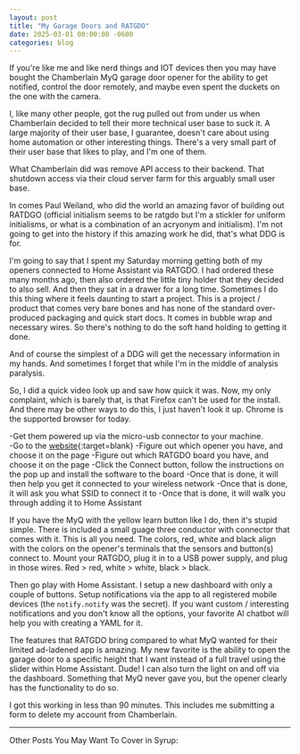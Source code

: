 ```yaml
---
layout: post
title: "My Garage Doors and RATGDO"
date: 2025-03-01 00:00:00 -0600
categories: blog
---
```


If you're like me and like nerd things and IOT devices then you may have bought the Chamberlain MyQ garage door opener for the ability to get notified, control the door remotely, and maybe even spent the duckets on the one with the camera.

I, like many other people, got the rug pulled out from under us when Chamberlain decided to tell their more technical user base to suck it.  A large majority of their user base, I guarantee, doesn't care about using home automation or other interesting things.  There's a very small part of their user base that likes to play, and I'm one of them. 

What Chamberlain did was remove API access to their backend.  That shutdown access via their cloud server farm for this arguably small user base.  

In comes Paul Weiland, who did the world an amazing favor of building out RATDGO (official initialism seems to be ratgdo but I'm a stickler for uniform initialisms, or what is a combination of an acryonym and initialism).  I'm not going to get into the history if this amazing work he did, that's what DDG is for.  

I'm going to say that I spent my Saturday morning getting both of my openers connected to Home Assistant via RATGDO.  I had ordered these many months ago, then also ordered the little tiny holder that they decided to also sell.  And then they sat in a drawer for a long time.  Sometimes I do this thing where it feels daunting to start a project.  This is a project / product that comes very bare bones and has none of the standard over-produced packaging and quick start docs.  It comes in bubble wrap and necessary wires.   So there's nothing to do the soft hand holding to getting it done.  

And of course the simplest of a DDG will get the necessary information in my hands.  And sometimes I forget that while I'm in the middle of analysis paralysis.  

So, I did a quick video look up and saw how quick it was.  Now, my only complaint, which is barely that, is that Firefox can't be used for the install.  And there may be other ways to do this, I just haven't look it up.  Chrome is the supported browser for today.

-Get them powered up via the micro-usb connector to your machine.  
-Go to the [website](https://ratgdo.github.io/esphome-ratgdo/){:target=blank}
-Figure out which opener you have, and choose it on the page
-Figure out which RATGDO board you have, and choose it on the page
-Click the Connect button, follow the instructions on the pop up and install the software to the board
-Once that is done, it will then help you get it connected to your wireless network
-Once that is done, it will ask you what SSID to connect it to
-Once that is done, it will walk you through adding it to Home Assistant

If you have the MyQ with the yellow learn button like I do, then it's stupid simple.  There is included a small guage three conductor with connector that comes with it.  This is all you need.  The colors, red, white and black align with the colors on the opener's terminals that the sensors and button(s) connect to.  Mount your RATGDO, plug it in to a USB power supply, and plug in those wires. Red > red, white > white, black > black.

Then go play with Home Assistant.  I setup a new dashboard with only a couple of buttons.  Setup notifications via the app to all registered mobile devices (the `notify.notify` was the secret).  If you want custom / interesting notifications and you don't know all the options, your favorite AI chatbot will help you with creating a YAML for it.

The features that RATGDO bring compared to what MyQ wanted for their limited ad-ladened app is amazing.  My new favorite is the ability to open the garage door to a specific height that I want instead of a full travel using the slider within Home Assistant.  Dude!  I can also turn the light on and off via the dashboard.  Something that MyQ never gave you, but the opener clearly has the functionality to do so.  

I got this working in less than 90 minutes.  This includes me submitting a form to delete my account from Chamberlain.

---

Other Posts You May Want To Cover in Syrup:
